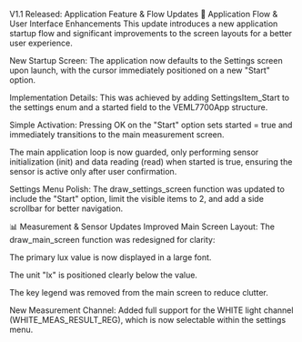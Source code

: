 V1.1 Released: Application Feature & Flow Updates
🚀 Application Flow & User Interface Enhancements
This update introduces a new application startup flow and significant improvements to the screen layouts for a better user experience.

New Startup Screen: The application now defaults to the Settings screen upon launch, with the cursor immediately positioned on a new "Start" option.

Implementation Details: This was achieved by adding SettingsItem_Start to the settings enum and a started field to the VEML7700App structure.

Simple Activation: Pressing OK on the "Start" option sets started = true and immediately transitions to the main measurement screen.

The main application loop is now guarded, only performing sensor initialization (init) and data reading (read) when started is true, ensuring the sensor is active only after user confirmation.

Settings Menu Polish: The draw_settings_screen function was updated to include the "Start" option, limit the visible items to 2, and add a side scrollbar for better navigation.

📊 Measurement & Sensor Updates
Improved Main Screen Layout: The draw_main_screen function was redesigned for clarity:

The primary lux value is now displayed in a large font.

The unit "lx" is positioned clearly below the value.

The key legend was removed from the main screen to reduce clutter.

New Measurement Channel: Added full support for the WHITE light channel (WHITE_MEAS_RESULT_REG), which is now selectable within the settings menu.
